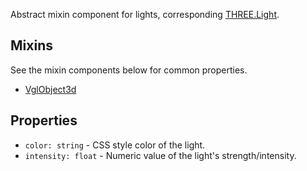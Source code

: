 Abstract mixin component for lights, corresponding [THREE.Light](https://threejs.org/docs/index.html#api/lights/Light).

## Mixins
See the mixin components below for common properties.
* [VglObject3d](vgl-object3d)

## Properties
* `color: string` - CSS style color of the light.
* `intensity: float` - Numeric value of the light's strength/intensity.
